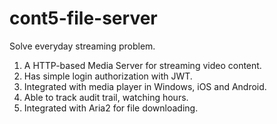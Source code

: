 # cont5-file-server

Solve everyday streaming problem. 

1. A HTTP-based Media Server for streaming video content. 
1. Has simple login authorization with JWT. 
1. Integrated with media player in Windows, iOS and Android. 
1. Able to track audit trail, watching hours. 
1. Integrated with Aria2 for file downloading. 
